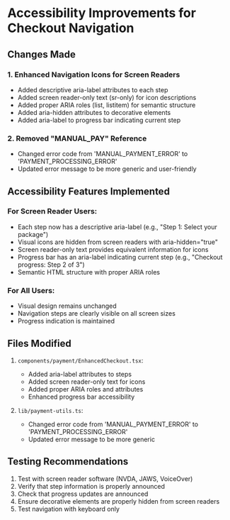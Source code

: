 # Accessibility Improvements for Checkout Navigation

## Changes Made

### 1. Enhanced Navigation Icons for Screen Readers
- Added descriptive aria-label attributes to each step
- Added screen reader-only text (sr-only) for icon descriptions
- Added proper ARIA roles (list, listitem) for semantic structure
- Added aria-hidden attributes to decorative elements
- Added aria-label to progress bar indicating current step

### 2. Removed "MANUAL_PAY" Reference
- Changed error code from 'MANUAL_PAYMENT_ERROR' to 'PAYMENT_PROCESSING_ERROR'
- Updated error message to be more generic and user-friendly

## Accessibility Features Implemented

### For Screen Reader Users:
- Each step now has a descriptive aria-label (e.g., "Step 1: Select your package")
- Visual icons are hidden from screen readers with aria-hidden="true"
- Screen reader-only text provides equivalent information for icons
- Progress bar has an aria-label indicating current step (e.g., "Checkout progress: Step 2 of 3")
- Semantic HTML structure with proper ARIA roles

### For All Users:
- Visual design remains unchanged
- Navigation steps are clearly visible on all screen sizes
- Progress indication is maintained

## Files Modified

1. `components/payment/EnhancedCheckout.tsx`:
   - Added aria-label attributes to steps
   - Added screen reader-only text for icons
   - Added proper ARIA roles and attributes
   - Enhanced progress bar accessibility

2. `lib/payment-utils.ts`:
   - Changed error code from 'MANUAL_PAYMENT_ERROR' to 'PAYMENT_PROCESSING_ERROR'
   - Updated error message to be more generic

## Testing Recommendations

1. Test with screen reader software (NVDA, JAWS, VoiceOver)
2. Verify that step information is properly announced
3. Check that progress updates are announced
4. Ensure decorative elements are properly hidden from screen readers
5. Test navigation with keyboard only